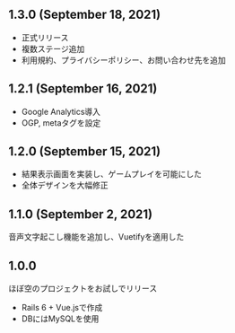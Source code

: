 ## 1.3.0 (September 18, 2021)
- 正式リリース
- 複数ステージ追加
- 利用規約、プライバシーポリシー、お問い合わせ先を追加

## 1.2.1 (September 16, 2021)
- Google Analytics導入
- OGP, metaタグを設定

## 1.2.0 (September 15, 2021)
- 結果表示画面を実装し、ゲームプレイを可能にした
- 全体デザインを大幅修正

## 1.1.0 (September 2, 2021)
音声文字起こし機能を追加し、Vuetifyを適用した

## 1.0.0
ほぼ空のプロジェクトをお試しでリリース
- Rails 6 + Vue.jsで作成
- DBにはMySQLを使用

